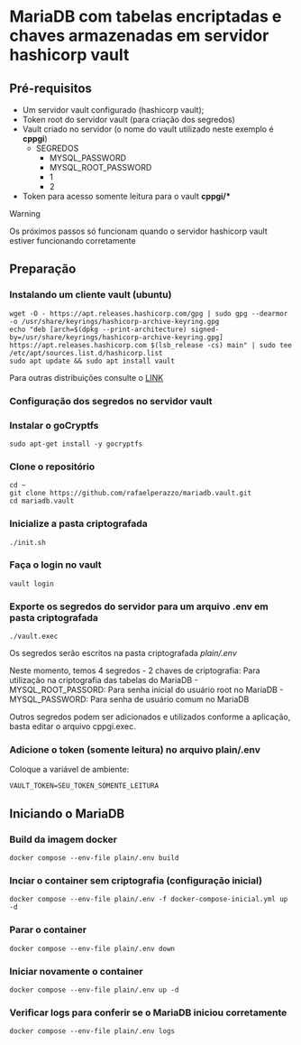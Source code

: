 # MariaDB com tabelas encriptadas e chaves armazenadas em servidor hashicorp vault

## Pré-requisitos

- Um servidor vault configurado (hashicorp vault);
- Token root do servidor vault (para criação dos segredos)
- Vault criado no servidor (o nome do vault utilizado neste exemplo é **cppgi**)
  - SEGREDOS
    - MYSQL_PASSWORD
    - MYSQL_ROOT_PASSWORD
    - 1
    - 2
- Token para acesso somente leitura para o vault **cppgi/\***

> [!WARNING]  
> Os próximos passos só funcionam quando o servidor hashicorp vault estiver funcionando corretamente

## Preparação

### Instalando um cliente vault (ubuntu)

```console
wget -O - https://apt.releases.hashicorp.com/gpg | sudo gpg --dearmor -o /usr/share/keyrings/hashicorp-archive-keyring.gpg
echo "deb [arch=$(dpkg --print-architecture) signed-by=/usr/share/keyrings/hashicorp-archive-keyring.gpg] https://apt.releases.hashicorp.com $(lsb_release -cs) main" | sudo tee /etc/apt/sources.list.d/hashicorp.list
sudo apt update && sudo apt install vault
```

Para outras distribuições consulte o [LINK](https://www.markdownguide.org/basic-syntax/)

### Configuração dos segredos no servidor vault

### Instalar o goCryptfs

```console
sudo apt-get install -y gocryptfs
```

### Clone o repositório

```console
cd ~
git clone https://github.com/rafaelperazzo/mariadb.vault.git
cd mariadb.vault
```

### Inicialize a pasta criptografada

```console
./init.sh
```

### Faça o login no vault

```console
vault login
```

### Exporte os segredos do servidor para um arquivo .env em pasta criptografada

```console
./vault.exec
```

Os segredos serão escritos na pasta criptografada *plain/.env*

Neste momento, temos 4 segredos
    - 2 chaves de criptografia: Para utilização na criptografia das tabelas do MariaDB
    - MYSQL_ROOT_PASSORD: Para senha inicial do usuário root no MariaDB
    - MYSQL_PASSWORD: Para senha de usuário comum no MariaDB

Outros segredos podem ser adicionados e utilizados conforme a aplicação, basta editar o arquivo cppgi.exec.

### Adicione o token (somente leitura) no arquivo plain/.env

Coloque a variável de ambiente:

```console
VAULT_TOKEN=SEU_TOKEN_SOMENTE_LEITURA
```

## Iniciando o MariaDB

### Build da imagem docker

```console
docker compose --env-file plain/.env build
```

### Inciar o container sem criptografia (configuração inicial)

```console
docker compose --env-file plain/.env -f docker-compose-inicial.yml up -d
```

### Parar o container

```console
docker compose --env-file plain/.env down
```

### Iniciar novamente o container

```console
docker compose --env-file plain/.env up -d
```

### Verificar logs para conferir se o MariaDB iniciou corretamente

```console
docker compose --env-file plain/.env logs
```

